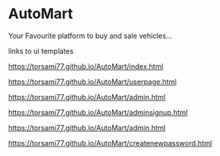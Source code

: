 # AutoMart

Your Favourite platform to buy and sale vehicles...

links to ui templates

https://torsami77.github.io/AutoMart/index.html

https://torsami77.github.io/AutoMart/userpage.html

https://torsami77.github.io/AutoMart/admin.html

https://torsami77.github.io/AutoMart/adminsignup.html

https://torsami77.github.io/AutoMart/admin.html

https://torsami77.github.io/AutoMart/createnewpassword.html


